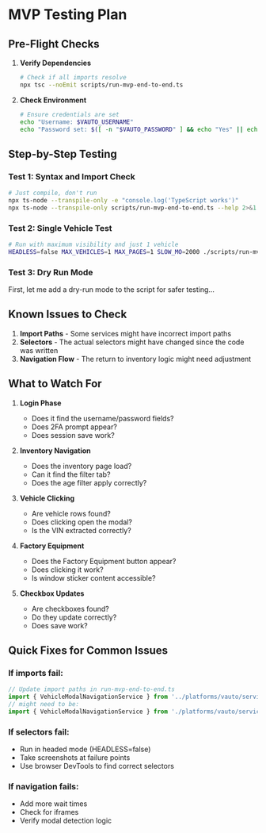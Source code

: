 # MVP Testing Plan

## Pre-Flight Checks

1. **Verify Dependencies**
   ```bash
   # Check if all imports resolve
   npx tsc --noEmit scripts/run-mvp-end-to-end.ts
   ```

2. **Check Environment**
   ```bash
   # Ensure credentials are set
   echo "Username: $VAUTO_USERNAME"
   echo "Password set: $([ -n "$VAUTO_PASSWORD" ] && echo "Yes" || echo "No")"
   ```

## Step-by-Step Testing

### Test 1: Syntax and Import Check
```bash
# Just compile, don't run
npx ts-node --transpile-only -e "console.log('TypeScript works')"
npx ts-node --transpile-only scripts/run-mvp-end-to-end.ts --help 2>&1 | head -20
```

### Test 2: Single Vehicle Test
```bash
# Run with maximum visibility and just 1 vehicle
HEADLESS=false MAX_VEHICLES=1 MAX_PAGES=1 SLOW_MO=2000 ./scripts/run-mvp.sh
```

### Test 3: Dry Run Mode
First, let me add a dry-run mode to the script for safer testing...

## Known Issues to Check

1. **Import Paths** - Some services might have incorrect import paths
2. **Selectors** - The actual selectors might have changed since the code was written
3. **Navigation Flow** - The return to inventory logic might need adjustment

## What to Watch For

1. **Login Phase**
   - Does it find the username/password fields?
   - Does 2FA prompt appear?
   - Does session save work?

2. **Inventory Navigation**
   - Does the inventory page load?
   - Can it find the filter tab?
   - Does the age filter apply correctly?

3. **Vehicle Clicking**
   - Are vehicle rows found?
   - Does clicking open the modal?
   - Is the VIN extracted correctly?

4. **Factory Equipment**
   - Does the Factory Equipment button appear?
   - Does clicking it work?
   - Is window sticker content accessible?

5. **Checkbox Updates**
   - Are checkboxes found?
   - Do they update correctly?
   - Does save work?

## Quick Fixes for Common Issues

### If imports fail:
```typescript
// Update import paths in run-mvp-end-to-end.ts
import { VehicleModalNavigationService } from '../platforms/vauto/services/VehicleModalNavigationService';
// might need to be:
import { VehicleModalNavigationService } from './platforms/vauto/services/VehicleModalNavigationService';
```

### If selectors fail:
- Run in headed mode (HEADLESS=false)
- Take screenshots at failure points
- Use browser DevTools to find correct selectors

### If navigation fails:
- Add more wait times
- Check for iframes
- Verify modal detection logic